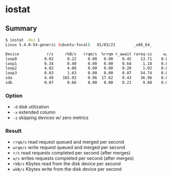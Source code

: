 # iostat

## Summary

```bash
$ iostat -dxz 1
Linux 5.4.0-54-generic (ubuntu-focal)   01/03/21        _x86_64_        (2 CPU)

Device            r/s     rkB/s   rrqm/s  %rrqm r_await rareq-sz     w/s     wkB/s   wrqm/s  %wrqm w_await wareq-sz     d/s     dkB/s   drqm/s  %drqm d_await dareq-sz  aqu-sz  %util
loop0            0.02      0.22     0.00   0.00    0.45    13.71    0.00      0.00     0.00   0.00    0.00     0.00    0.00      0.00     0.00   0.00    0.00     0.00    0.00   0.00
loop1            0.34      0.40     0.00   0.00    0.64     1.18    0.00      0.00     0.00   0.00    0.00     0.00    0.00      0.00     0.00   0.00    0.00     0.00    0.00   0.01
loop2            4.02      4.08     0.00   0.00    0.20     1.02    0.00      0.00     0.00   0.00    0.00     0.00    0.00      0.00     0.00   0.00    0.00     0.00    0.00   0.04
loop3            0.03      1.63     0.00   0.00    0.07    54.74    0.00      0.00     0.00   0.00    0.00     0.00    0.00      0.00     0.00   0.00    0.00     0.00    0.00   0.00
sda              4.49    165.92     0.96  17.62    0.43    36.96    8.82   1165.59     6.80  43.54    2.20   132.22    0.00      0.00     0.00   0.00    0.00     0.00    0.01   0.84
sdb              0.07      0.66     0.00   0.00    0.21     9.88    0.00      0.00     0.00   0.00    0.00     0.00    0.00      0.00     0.00   0.00    0.00     0.00    0.00   0.00
```

### Option
* `-d` disk utilization
* `-x` extended column
* `-z` skipping devices w/ zero metrics

### Result
* `rrqm/s` read request queued and merged per second
* `wrqm/s` write request queued and merged per second
* `r/s` read requests completed per second (after merges)
* `w/s` writes requests completed per second (after merges)
* `rkB/s` Kbytes read from the disk device per second
* `wkB/s` Kbytes write from the disk device per second
